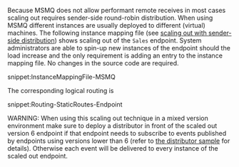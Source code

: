 
Because MSMQ does not allow performant remote receives in most cases scaling out requires sender-side round-robin distribution. When using MSMQ different instances are usually deployed to different (virtual) machines. The following instance mapping file (see [scaling out with sender-side distribution](sender-side-distribution.md)) shows scaling out of the `Sales` endpoint. System administrators are able to spin-up new instances of the endpoint should the load increase and the only requirement is adding an entry to the instance mapping file. No changes in the source code are required.

snippet:InstanceMappingFile-MSMQ

The corresponding logical routing is

snippet:Routing-StaticRoutes-Endpoint


WARNING: When using this scaling out technique in a mixed version environment make sure to deploy a distributor in front of the scaled out version 6 endpoint if that endpoint needs to subscribe to events published by endpoints using versions lower than 6 (refer to [the distributor sample](/samples/scaleout/distributor/) for details). Otherwise each event will be delivered to every instance of the scaled out endpoint.